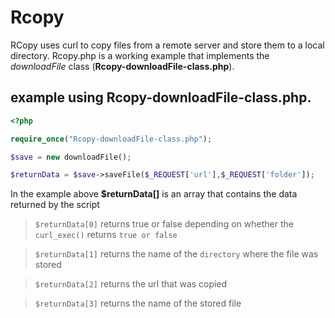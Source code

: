 # Rcopy
RCopy uses curl to copy files from a remote server and store them to a local directory.
Rcopy.php is a working example that implements the _downloadFile_ class (**Rcopy-downloadFile-class.php**).


## example using **Rcopy-downloadFile-class.php**.  


```php
<?php

require_once("Rcopy-downloadFile-class.php");

$save = new downloadFile();

$returnData = $save->saveFile($_REQUEST['url'],$_REQUEST['folder']);

```

In the example above **$returnData[]** is an array that contains the data returned by the script

> `$returnData[0]` returns true or false depending on whether the `curl_exec()` returns `true or false`

> `$returnData[1]` returns the name of the `directory` where the file was stored

> `$returnData[2]` returns the url that was copied

> `$returnData[3]` returns the name of the stored file
